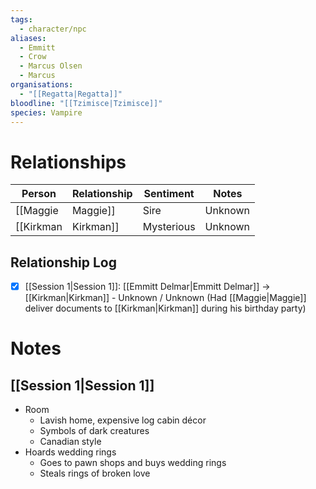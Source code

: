 ```yaml
---
tags:
  - character/npc
aliases:
  - Emmitt
  - Crow
  - Marcus Olsen
  - Marcus
organisations:
  - "[[Regatta|Regatta]]"
bloodline: "[[Tzimisce|Tzimisce]]"
species: Vampire
---
```

# Relationships
| Person      | Relationship | Sentiment | Notes |
| ----------- | ------------ | --------- | ----- |
| [[Maggie|Maggie]]  | Sire         | Unknown   |       |
| [[Kirkman|Kirkman]] | Mysterious   | Unknown   | Had [[Maggie|Maggie]] deliver documents to [[Kirkman|Kirkman]] during his birthday party      |

## Relationship Log
- [x] [[Session 1|Session 1]]: [[Emmitt Delmar|Emmitt Delmar]] -> [[Kirkman|Kirkman]] - Unknown / Unknown (Had [[Maggie|Maggie]] deliver documents to [[Kirkman|Kirkman]] during his birthday party)
# Notes
## [[Session 1|Session 1]]
- Room
	- Lavish home, expensive log cabin décor
	- Symbols of dark creatures
	- Canadian style
- Hoards wedding rings
	- Goes to pawn shops and buys wedding rings
	- Steals rings of broken love


